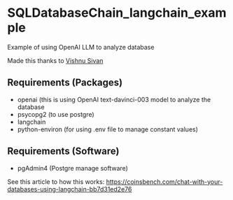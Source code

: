 # SQLDatabaseChain_langchain_example
Example of using OpenAI LLM to analyze database

Made this thanks to <a href="https://codemaker2016.medium.com/">Vishnu Sivan</a>

## Requirements (Packages)
* openai (this is using OpenAI text-davinci-003 model to analyze the database
* psycopg2 (to use postgre)
* langchain
* python-environ (for using .env file to manage constant values)

## Requirements (Software)
* pgAdmin4 (Postgre manage software)

See this article to how this works: https://coinsbench.com/chat-with-your-databases-using-langchain-bb7d31ed2e76
